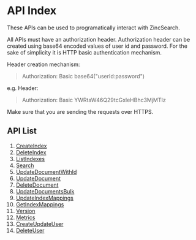 # API Index

These APIs can be used to programatically interact with ZincSearch.

All APIs must have an authorization header. Authorization header can be created using base64 encoded values of user id and password. For the sake of simplicity it is HTTP basic authentication mechanism.



Header creation mechanism:

> Authorization: Basic base64("userId:password")

e.g. Header:

> Authorization: Basic YWRtaW46Q29tcGxleHBhc3MjMTIz

Make sure that you are sending the requests over HTTPS.

## API List

1. [CreateIndex](create-index)
1. [DeleteIndex](delete-index)
1. [ListIndexes](list-indexes)
1. [Search](search)
1. [UpdateDocumentWithId](update-document-with-id)
1. [UpdateDocument](update-document)
1. [DeleteDocument](delete-document)
1. [UpdateDocumentsBulk](update-documents-bulk)
1. [UpdateIndexMappings](update-index-mappings)
1. [GetIndexMappings](get-index-mappings)
1. [Version](version)
1. [Metrics](metrics)
1. [CreateUpdateUser](create-update-user)
1. [DeleteUser](delete-user)



